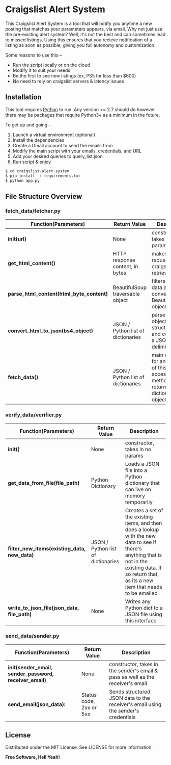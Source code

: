 # Craigslist Alert System

This Craigslist Alert System is a tool that will notify you anytime a new posting that matches your parameters appears, via email. Why not just use the pre-existing alert system? Well, it's not the best and can sometimes lead to missed listings. Using this ensures that you recieve notification of a listing as soon as possible, giving you full autonomy and customization. 

Some reasons to use this –

- Run the script locally or on the cloud
- Modify it to suit your needs
- Be the first to see new listings (ex, PS5 for less than $600)
- No need to rely on craigslist servers & latency issues

## Installation

This tool requires [Python](https://python.org/) to run. Any version >= 2.7 should do however there may be packages that require Python3+ as a minimum in the future.

To get up and going –

1. Launch a virtual environment (optional)
2. Install the dependencies
3. Create a Gmail account to send the emails from
4. Modify the main script with your emails, credentials, and URL
5. Add your desired queries to query_list.json
5. Run script & enjoy
    
```sh
$ cd craigslist-alert-system
$ pip install -r requirements.txt
$ python app.py
```

## File Structure Overview

### fetch_data/fetcher.py 
| Function(Parameters) | Return Value | Description |
| ------ | ------ | ------ |
| **init(url)** | None | constructor, takes in URL as param |
| **get_html_content()** | HTTP response content, in bytes | makes an HTTP request to craigslist.org to retrieve HTML |
| **parse_html_content(html_byte_content)** | BeautifulSoup traversable object |filters HTML for data and converts to a BeautifulSoup object |
| **convert_html_to_json(bs4_object)** | JSON / Python list of dictionaries |parses BS4 object for structured data and converts to a JSON delimited object |
| **fetch_data()** | JSON / Python list of dictionaries | main entry point for an instance of this class, accesses self methods to return a dictionary/JSON object of data |

### verify_data/verifier.py
| Function(Parameters) | Return Value | Description |
| ------ | ------ | ------ |
| **init()** | None | constructor, takes in no params |
| **get_data_from_file(file_path)** | Python Dictionary | Loads a JSON file into a Python dictionary that can live on memory temporarily |
| **filter_new_items(existing_data, new_data)** | JSON / Python list of dictionaries | Creates a set of the existing items, and then does a lookup with the new data to see if there's anything that is not in the existing data. If so return that, as its a new item that needs to be emailed |
| **write_to_json_file(json_data, file_path)** | None | Writes any Python dict to a JSON file using this interface |

### send_data/sender.py
| Function(Parameters) | Return Value | Description |
| ------ | ------ | ------ |
| **init(sender_email, sender_password, receiver_email)** | None | constructor, takes in the sender's email & pass as well as the receiver's email |
| **send_email(json_data):** | Status code, 2xx or 5xx | Sends structured JSON data to the receiver's email using the sender's credentials |

## License

Distributed under the MIT License. See LICENSE for more information.

**Free Software, Hell Yeah!**


